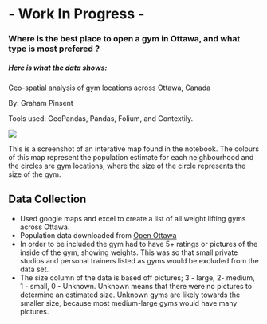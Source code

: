 # - Work In Progress -

### Where is the best place to open a gym in Ottawa, and what type is most prefered ?

##### Here is what the data shows:

Geo-spatial analysis of gym locations across Ottawa, Canada 

  By: Graham Pinsent
  
Tools used: GeoPandas, Pandas, Folium, and Contextily.

![](https://i.imgur.com/ztgs6hg.png)

This is a screenshot of an interative map found in the notebook.
The colours of this map represent the population estimate for each neighbourhood and the circles are gym locations, where the size of the circle represents the size of the gym. 


## Data Collection 
* Used google maps and excel to create a list of all weight lifting gyms across Ottawa.
* Population data downloaded from [Open Ottawa](https://open.ottawa.ca/datasets/ottawa-neighbourhood-study-ons-neighbourhood-boundaries-gen-2?geometry=-78.412%2C44.912%2C-73.186%2C45.589&selectedAttribute=POPEST)
* In order to be included the gym had to have 5+ ratings or pictures of the inside of the gym, showing weights. This was so that small private studios and personal trainers listed as gyms would be excluded from the data set. 
* The size column of the data is based off pictures; 3 - large, 2- medium, 1 - small, 0 - Unknown. Unknown means that there were no pictures to determine an estimated size. Unknown gyms are likely towards the smaller size, because most medium-large gyms would have many pictures.
